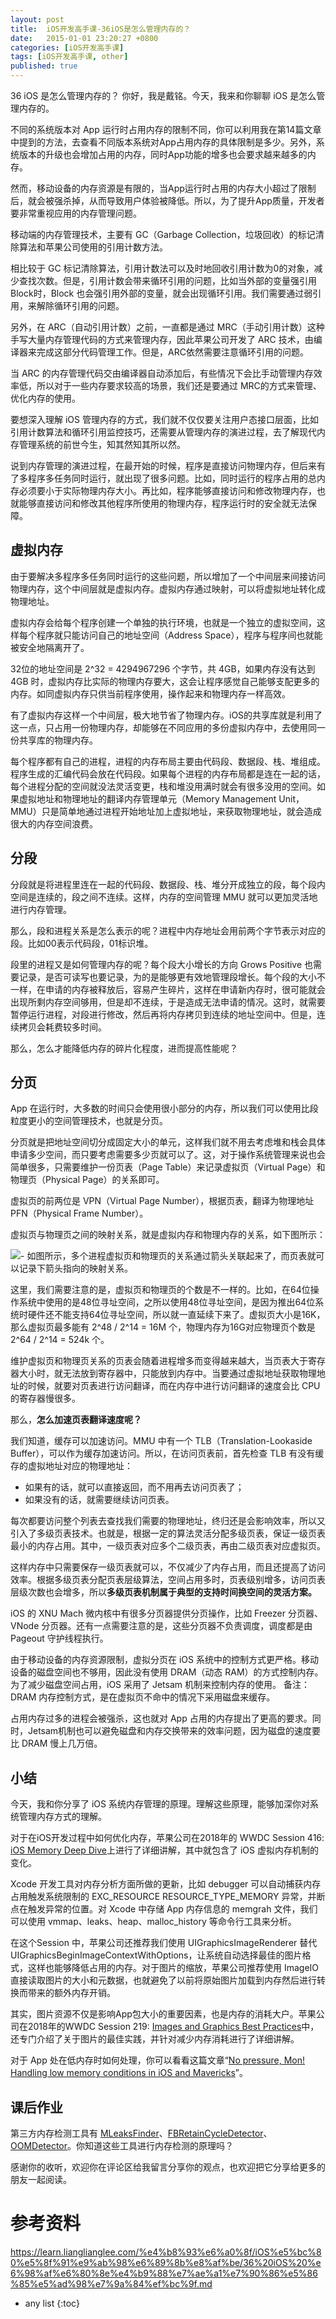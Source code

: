 ```yaml
---
layout: post
title:  iOS开发高手课-36iOS是怎么管理内存的？
date:   2015-01-01 23:20:27 +0800
categories: [iOS开发高手课]
tags: [iOS开发高手课, other]
published: true
---
```




36 iOS 是怎么管理内存的？
你好，我是戴铭。今天，我来和你聊聊 iOS 是怎么管理内存的。

不同的系统版本对 App 运行时占用内存的限制不同，你可以利用我在第14篇文章中提到的方法，去查看不同版本系统对App占用内存的具体限制是多少。另外，系统版本的升级也会增加占用的内存，同时App功能的增多也会要求越来越多的内存。

然而，移动设备的内存资源是有限的，当App运行时占用的内存大小超过了限制后，就会被强杀掉，从而导致用户体验被降低。所以，为了提升App质量，开发者要非常重视应用的内存管理问题。

移动端的内存管理技术，主要有 GC（Garbage Collection，垃圾回收）的标记清除算法和苹果公司使用的引用计数方法。

相比较于 GC 标记清除算法，引用计数法可以及时地回收引用计数为0的对象，减少查找次数。但是，引用计数会带来循环引用的问题，比如当外部的变量强引用 Block时，Block 也会强引用外部的变量，就会出现循环引用。我们需要通过弱引用，来解除循环引用的问题。

另外，在 ARC（自动引用计数）之前，一直都是通过 MRC（手动引用计数）这种手写大量内存管理代码的方式来管理内存，因此苹果公司开发了 ARC 技术，由编译器来完成这部分代码管理工作。但是，ARC依然需要注意循环引用的问题。

当 ARC 的内存管理代码交由编译器自动添加后，有些情况下会比手动管理内存效率低，所以对于一些内存要求较高的场景，我们还是要通过 MRC的方式来管理、优化内存的使用。

要想深入理解 iOS 管理内存的方式，我们就不仅仅要关注用户态接口层面，比如引用计数算法和循环引用监控技巧，还需要从管理内存的演进过程，去了解现代内存管理系统的前世今生，知其然知其所以然。

说到内存管理的演进过程，在最开始的时候，程序是直接访问物理内存，但后来有了多程序多任务同时运行，就出现了很多问题。比如，同时运行的程序占用的总内存必须要小于实际物理内存大小。再比如，程序能够直接访问和修改物理内存，也就能够直接访问和修改其他程序所使用的物理内存，程序运行时的安全就无法保障。

## 虚拟内存

由于要解决多程序多任务同时运行的这些问题，所以增加了一个中间层来间接访问物理内存，这个中间层就是虚拟内存。虚拟内存通过映射，可以将虚拟地址转化成物理地址。

虚拟内存会给每个程序创建一个单独的执行环境，也就是一个独立的虚拟空间，这样每个程序就只能访问自己的地址空间（Address Space），程序与程序间也就能被安全地隔离开了。

32位的地址空间是 2^32 = 4294967296 个字节，共 4GB，如果内存没有达到 4GB 时，虚拟内存比实际的物理内存要大，这会让程序感觉自己能够支配更多的内存。如同虚拟内存只供当前程序使用，操作起来和物理内存一样高效。

有了虚拟内存这样一个中间层，极大地节省了物理内存。iOS的共享库就是利用了这一点，只占用一份物理内存，却能够在不同应用的多份虚拟内存中，去使用同一份共享库的物理内存。

每个程序都有自己的进程，进程的内存布局主要由代码段、数据段、栈、堆组成。程序生成的汇编代码会放在代码段。如果每个进程的内存布局都是连在一起的话，每个进程分配的空间就没法灵活变更，栈和堆没用满时就会有很多没用的空间。如果虚拟地址和物理地址的翻译内存管理单元（Memory Management Unit，MMU）只是简单地通过进程开始地址加上虚拟地址，来获取物理地址，就会造成很大的内存空间浪费。

## 分段

分段就是将进程里连在一起的代码段、数据段、栈、堆分开成独立的段，每个段内空间是连续的，段之间不连续。这样，内存的空间管理 MMU 就可以更加灵活地进行内存管理。

那么，段和进程关系是怎么表示的呢？进程中内存地址会用前两个字节表示对应的段。比如00表示代码段，01标识堆。

段里的进程又是如何管理内存的呢？每个段大小增长的方向 Grows Positive 也需要记录，是否可读写也要记录，为的是能够更有效地管理段增长。每个段的大小不一样，在申请的内存被释放后，容易产生碎片，这样在申请新内存时，很可能就会出现所剩内存空间够用，但是却不连续，于是造成无法申请的情况。这时，就需要暂停运行进程，对段进行修改，然后再将内存拷贝到连续的地址空间中。但是，连续拷贝会耗费较多时间。

那么，怎么才能降低内存的碎片化程度，进而提高性能呢？

## 分页

App 在运行时，大多数的时间只会使用很小部分的内存，所以我们可以使用比段粒度更小的空间管理技术，也就是分页。

分页就是把地址空间切分成固定大小的单元，这样我们就不用去考虑堆和栈会具体申请多少空间，而只要考虑需要多少页就可以了。这，对于操作系统管理来说也会简单很多，只需要维护一份页表（Page Table）来记录虚拟页（Virtual Page）和物理页（Physical Page）的关系即可。

虚拟页的前两位是 VPN（Virtual Page Number），根据页表，翻译为物理地址 PFN（Physical Frame Number）。

虚拟页与物理页之间的映射关系，就是虚拟内存和物理内存的关系，如下图所示：

![](https://learn.lianglianglee.com/%e4%b8%93%e6%a0%8f/iOS%e5%bc%80%e5%8f%91%e9%ab%98%e6%89%8b%e8%af%be/assets/854a6846052b4308a6827da3a37cafae.jpg)- 如图所示，多个进程虚拟页和物理页的关系通过箭头关联起来了，而页表就可以记录下箭头指向的映射关系。

这里，我们需要注意的是，虚拟页和物理页的个数是不一样的。比如，在64位操作系统中使用的是48位寻址空间，之所以使用48位寻址空间，是因为推出64位系统时硬件还不能支持64位寻址空间，所以就一直延续下来了。虚拟页大小是16K，那么虚拟页最多能有 2^48 / 2^14 = 16M 个，物理内存为16G对应物理页个数是 2^64 / 2^14 = 524k 个。

维护虚拟页和物理页关系的页表会随着进程增多而变得越来越大，当页表大于寄存器大小时，就无法放到寄存器中，只能放到内存中。当要通过虚拟地址获取物理地址的时候，就要对页表进行访问翻译，而在内存中进行访问翻译的速度会比 CPU 的寄存器慢很多。

那么，**怎么加速页表翻译速度呢？**

我们知道，缓存可以加速访问。MMU 中有一个 TLB（Translation-Lookaside Buffer），可以作为缓存加速访问。所以，在访问页表前，首先检查 TLB 有没有缓存的虚拟地址对应的物理地址：

* 如果有的话，就可以直接返回，而不用再去访问页表了；
* 如果没有的话，就需要继续访问页表。

每次都要访问整个列表去查找我们需要的物理地址，终归还是会影响效率，所以又引入了多级页表技术。也就是，根据一定的算法灵活分配多级页表，保证一级页表最小的内存占用。其中，一级页表对应多个二级页表，再由二级页表对应虚拟页。

这样内存中只需要保存一级页表就可以，不仅减少了内存占用，而且还提高了访问效率。根据多级页表分配页表层级算法，空间占用多时，页表级别增多，访问页表层级次数也会增多，所以**多级页表机制属于典型的支持时间换空间的灵活方案。**

iOS 的 XNU Mach 微内核中有很多分页器提供分页操作，比如 Freezer 分页器、VNode 分页器。还有一点需要注意的是，这些分页器不负责调度，调度都是由 Pageout 守护线程执行。

由于移动设备的内存资源限制，虚拟分页在 iOS 系统中的控制方式更严格。移动设备的磁盘空间也不够用，因此没有使用 DRAM（动态 RAM）的方式控制内存。为了减少磁盘空间占用，iOS 采用了 Jetsam 机制来控制内存的使用。
备注：DRAM 内存控制方式，是在虚拟页不命中的情况下采用磁盘来缓存。

占用内存过多的进程会被强杀，这也就对 App 占用的内存提出了更高的要求。同时，Jetsam机制也可以避免磁盘和内存交换带来的效率问题，因为磁盘的速度要比 DRAM 慢上几万倍。

## 小结

今天，我和你分享了 iOS 系统内存管理的原理。理解这些原理，能够加深你对系统管理内存方式的理解。

对于在iOS开发过程中如何优化内存，苹果公司在2018年的 WWDC Session 416: [iOS Memory Deep Dive](https://developer.apple.com/videos/play/wwdc2018/416/)上进行了详细讲解，其中就包含了 iOS 虚拟内存机制的变化。

Xcode 开发工具对内存分析方面所做的更新，比如 debugger 可以自动捕获内存占用触发系统限制的 EXC_RESOURCE RESOURCE_TYPE_MEMORY 异常，并断点在触发异常的位置。对 Xcode 中存储 App 内存信息的 memgrah 文件，我们可以使用 vmmap、leaks、heap、malloc_history 等命令行工具来分析。

在这个Session 中，苹果公司还推荐我们使用 UIGraphicsImageRenderer 替代 UIGraphicsBeginImageContextWithOptions，让系统自动选择最佳的图片格式，这样也能够降低占用的内存。对于图片的缩放，苹果公司推荐使用 ImageIO 直接读取图片的大小和元数据，也就避免了以前将原始图片加载到内存然后进行转换而带来的额外内存开销。

其实，图片资源不仅是影响App包大小的重要因素，也是内存的消耗大户。苹果公司在2018年的WWDC Session 219: [Images and Graphics Best Practices](https://developer.apple.com/videos/play/wwdc2018/219/)中，还专门介绍了关于图片的最佳实践，并针对减少内存消耗进行了详细讲解。

对于 App 处在低内存时如何处理，你可以看看这篇文章“[No pressure, Mon! Handling low memory conditions in iOS and Mavericks](http://newosxbook.com/articles/MemoryPressure.html)”。

## 课后作业

第三方内存检测工具有 [MLeaksFinder](https://github.com/Tencent/MLeaksFinder)、[FBRetainCycleDetector](https://github.com/facebook/FBRetainCycleDetector)、[OOMDetector](https://github.com/Tencent/OOMDetector)。你知道这些工具进行内存检测的原理吗？

感谢你的收听，欢迎你在评论区给我留言分享你的观点，也欢迎把它分享给更多的朋友一起阅读。




# 参考资料

https://learn.lianglianglee.com/%e4%b8%93%e6%a0%8f/iOS%e5%bc%80%e5%8f%91%e9%ab%98%e6%89%8b%e8%af%be/36%20iOS%20%e6%98%af%e6%80%8e%e4%b9%88%e7%ae%a1%e7%90%86%e5%86%85%e5%ad%98%e7%9a%84%ef%bc%9f.md

* any list
{:toc}
